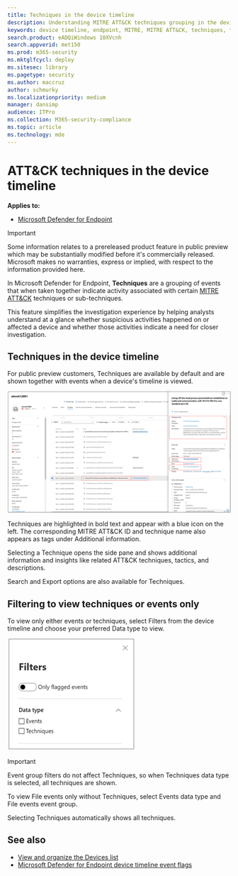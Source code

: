 ```yaml
---
title: Techniques in the device timeline
description: Understanding MITRE ATT&CK techniques grouping in the device timeline in Microsoft Defender for Endpoint
keywords: device timeline, endpoint, MITRE, MITRE ATT&CK, techniques, tactics
search.product: eADQiWindows 10XVcnh
search.appverid: met150
ms.prod: m365-security
ms.mktglfcycl: deploy
ms.sitesec: library
ms.pagetype: security
ms.author: maccruz
author: schmurky
ms.localizationpriority: medium
manager: dansimp
audience: ITPro
ms.collection: M365-security-compliance
ms.topic: article
ms.technology: mde
---
```


# ATT&CK techniques in the device timeline


**Applies to:**
- [Microsoft Defender for Endpoint](https://go.microsoft.com/fwlink/p/?linkid=2146631)

>[!IMPORTANT]
>Some information relates to a prereleased product feature in public preview which may be substantially modified before it's commercially released. Microsoft makes no warranties, express or implied, with respect to the information provided here.

In Microsoft Defender for Endpoint, **Techniques** are a grouping of events that when taken together indicate activity associated with certain [MITRE ATT&CK](https://attack.mitre.org/) techniques or sub-techniques. 

This feature simplifies the investigation experience by helping analysts understand at a glance whether suspicious activities happened on or affected a device and whether those activities indicate a need for closer investigation.

## Techniques in the device timeline

For public preview customers, Techniques are available by default and are shown together with events when a device's timeline is viewed. 

![Techniques in device timeline screenshot](images/device-timeline-with-techniques.png)

Techniques are highlighted in bold text and appear with a blue icon on the left. The corresponding MITRE ATT&CK ID and technique name also appears as tags under Additional information. 

Selecting a Technique opens the side pane and shows additional information and insights like related ATT&CK techniques, tactics, and descriptions.

Search and Export options are also available for Techniques.

## Filtering to view techniques or events only

To view only either events or techniques, select Filters from the device timeline and choose your preferred Data type to view.

![Filters screenshot](images/device-timeline-filters.png)

>[!IMPORTANT]
>Event group filters do not affect Techniques, so when Techniques data type is selected, all techniques are shown.

To view File events only without Techniques, select Events data type and File events event group.

Selecting Techniques automatically shows all techniques. 

## See also

- [View and organize the Devices list](machines-view-overview.md)
- [Microsoft Defender for Endpoint device timeline event flags](device-timeline-event-flag.md) 


 

